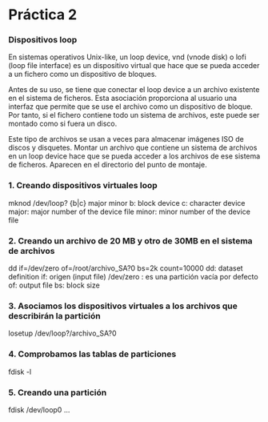 # Práctica 2

### Dispositivos loop

En sistemas operativos Unix-like, un loop device, vnd (vnode disk) o lofi (loop file interface) es un dispositivo virtual que hace que se pueda acceder a un fichero como un dispositivo de bloques.

Antes de su uso, se tiene que conectar el loop device a un archivo existente en el sistema de ficheros. Esta asociación proporciona al usuario una interfaz que permite que se use el archivo como un dispositivo de bloque. Por tanto, si el fichero contiene todo un sistema de archivos, este puede ser montado como si fuera un disco.

Este tipo de archivos se usan a veces para almacenar imágenes ISO de discos y disquetes. Montar un archivo que contiene un sistema de archivos en un loop device hace que se pueda acceder a los archivos de ese sistema de ficheros. Aparecen en el directorio del punto de montaje.

### 1. Creando dispositivos virtuales loop

  mknod /dev/loop? {b|c} major minor
  b: block device
  c: character device
  major: major number of the device file
  minor: minor number of the device file
  
### 2. Creando un archivo de 20 MB y otro de 30MB en el sistema de archivos

  dd if=/dev/zero of=/root/archivo_SA?0 bs=2k count=10000
  dd: dataset definition
  if: origen (input file)
  /dev/zero : es una partición vacía por defecto
  of: output file
  bs: block size

### 3. Asociamos los dispositivos virtuales a los archivos que describirán la partición

  losetup /dev/loop?/archivo_SA?0

### 4. Comprobamos las tablas de particiones

  fdisk -l 

### 5. Creando una partición

  fdisk /dev/loop0
  ...
 
